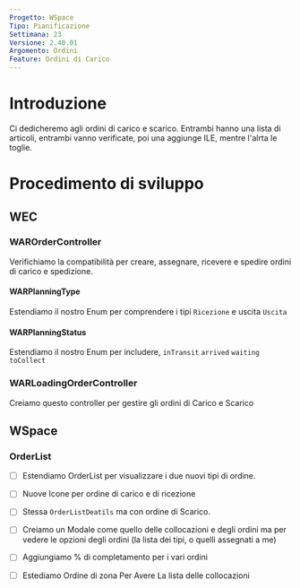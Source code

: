 ```yaml
---
Progetto: WSpace
Tipo: Pianificazione
Settimana: 23
Versione: 2.40.01
Argomento: Ordini
Feature: Ordini di Carico
---
```

# Introduzione 
Ci dedicheremo agli ordini di carico e scarico. Entrambi hanno una lista di articoli, entrambi vanno verificate, poi una aggiunge ILE, mentre l'alrta le toglie. 

# Procedimento di sviluppo 
## WEC 
### WAROrderController 
Verifichiamo la compatibilità per creare, assegnare, ricevere e spedire ordini di carico e spedizione. 
#### WARPlanningType 
Estendiamo il nostro Enum per comprendere i tipi `Ricezione` e uscita  `Uscita`   
#### WARPlanningStatus 
Estendiamo il nostro Enum per includere, `inTransit` `arrived`  `waiting` `toCollect`
### WARLoadingOrderController 
Creiamo questo controller per gestire gli ordini di Carico e Scarico 

## WSpace 

### OrderList 
- [ ] Estendiamo OrderList per visualizzare i due nuovi tipi di ordine.
- [ ] Nuove Icone per ordine di carico e di ricezione 
- [ ] Stessa `OrderListDeatils` ma con ordine di Scarico. 
- [ ] Creiamo un Modale come quello delle collocazioni e degli ordini ma per vedere le opzioni degli ordini (la lista dei tipi, o quelli assegnati a me)
- [ ] Aggiungiamo % di completamento per i vari ordini 
- [ ] Estediamo Ordine di zona Per Avere La lista delle collocazioni 

